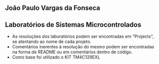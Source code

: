 <h2>João Paulo Vargas da Fonseca</h2>
<h2>Laboratórios de Sistemas Microcontrolados</h2>
<ul>
<li>As resoluções dos laboratórios podem ser encontradas em "Projects", se atentando ao nome de cada projeto.</li>
<li>Comentários inerentes à resolução do mesmo podem ser encontradas na forma de README ou em comentários dentro de código.</li>
<li>Como base foi utilizado o KIT TM4C129EXL</li>
<ul>